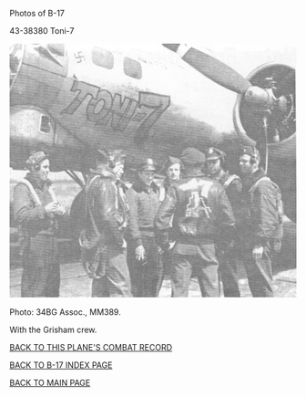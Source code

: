 
Photos of B-17






 




43-38380 Toni-7  
  

![](43-38380.jpg)  

Photo: 34BG Assoc., MM389.  

With the Grisham crew.  
  

[BACK TO THIS PLANE'S COMBAT RECORD](../b17s/43-38380.md)  

[BACK TO B-17 INDEX PAGE](../000b17s.md)  

[BACK TO MAIN PAGE](../index.md)


